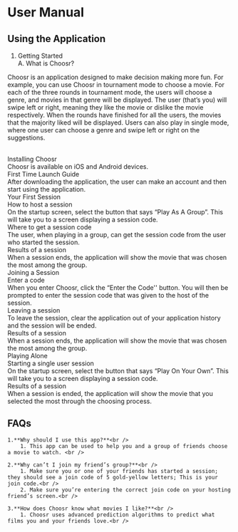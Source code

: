 # User Manual 


## Using the Application

1. Getting Started <br />
A. What is Choosr? <br />
<p>Choosr is an application designed to make decision making more fun. For example, you can use Choosr in tournament mode to choose a movie. For each of the         three rounds in tournament mode, the users will choose a genre, and movies in that genre will be displayed. The user (that’s you) will swipe left or right,         meaning they like the movie or dislike the movie respectively. When the rounds have finished for all the users, the movies that the majority liked will be           displayed. Users can also play in single mode, where one user can choose a genre and swipe left or right on the suggestions. </p><br />
    Installing Choosr <br />
Choosr is available on iOS and Android devices. <br />
First Time Launch Guide<br />
After downloading the application, the user can make an account and  then start using the application.<br />
Your First Session <br />
How to host a session <br />
On the startup screen, select the button that says “Play As A Group”. This will take you to a screen displaying a session code.<br />
Where to get a session code <br />
The user, when playing in a group, can get the session code from the user who started the session.<br />
Results of a session <br />
When a session ends, the application will show the movie that was chosen the most among the group.<br />
Joining a Session <br />
Enter a code <br /> 
When you enter Choosr, click the “Enter the Code'' button. You will then be prompted to enter the session code that was given to the host of the session.<br />
Leaving a session <br />
To leave the session, clear the application out of your application history and the session will be ended.<br />
Results of a session <br />
When a session ends, the application will show the movie that was chosen the most among the group.<br />
Playing Alone <br />
Starting a single user session <br />
On the startup screen, select the button that says “Play On Your Own”. This will take you to a screen displaying a session code.<br />
Results of a session <br />
When a session is ended, the application will show the movie that you selected the most through the choosing process.<br />

## **FAQs**

    1.**Why should I use this app?**<br />
        1. This app can be used to help you and a group of friends choose a movie to watch. <br />

    2.**Why can’t I join my friend’s group?**<br />
        1. Make sure you or one of your friends has started a session; they should see a join code of 5 gold-yellow letters; This is your join code.<br />
        2. Make sure you’re entering the correct join code on your hosting friend’s screen.<br />
      
    3.**How does Choosr know what movies I like?**<br />
        1. Choosr uses advanced prediction algorithms to predict what films you and your friends love.<br />

